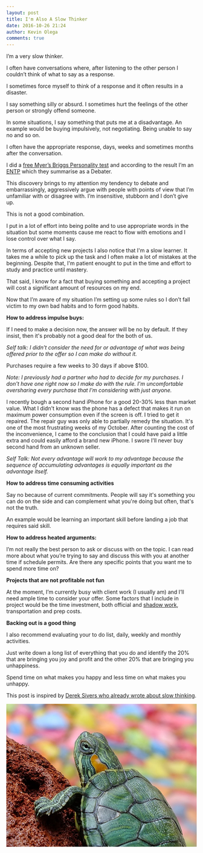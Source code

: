 ```yaml
---
layout: post
title: I'm Also A Slow Thinker
date: 2016-10-26 21:24  
author: Kevin Olega
comments: true
---
```


I’m a very slow thinker.

I often have conversations where, after listening to the other person I couldn’t think of what to say as a response.

I sometimes force myself to think of a response and it often results in a disaster.

I say something silly or absurd. I sometimes hurt the feelings of the other person or strongly offend someone.

In some situations, I say something that puts me at a disadvantage. An example would be buying impulsively, not negotiating. Being unable to say no and so on.

I often have the appropriate response, days, weeks and sometimes months after the conversation.

I did a [free Myer’s Briggs Personality test](https://www.16personalities.com/free-personality-test) and according to the result I’m an [ENTP](https://www.16personalities.com/entp-personality) which they summarise as a Debater.

This discovery brings to my attention my tendency to debate and embarrassingly, aggressively argue with people with points of view that I’m unfamiliar with or disagree with. I’m insensitive, stubborn and I don’t give up.

This is not a good combination.

I put in a lot of effort into being polite and to use appropriate words in the situation but some moments cause me react to flow with emotions and I lose control over what I say.

In terms of accepting new projects I also notice that I'm a slow learner. It takes me a while to pick up the task and I often make a lot of mistakes at the beginning. Despite that, I'm patient enought to put in the time and effort to study and practice until mastery.

That said, I know for a fact that buying something and accepting a project will cost a significant amount of resources on my end.

Now that I’m aware of my situation I’m setting up some rules so I don’t fall victim to my own bad habits and to form good habits.

**How to address impulse buys:**

If I need to make a decision now, the answer will be no by default. If they insist, then it's probably not a good deal for the both of us.

*Self talk: I didn’t consider the need for or advantage of what was being offered prior to the offer so I can make do without it.*

Purchases require a few weeks to 30 days if above $100.

*Note: I previously had a partner who had to decide for my purchases. I don't have one right now so I make do with the rule. I'm uncomfortable oversharing every purchase that I'm considering with just anyone.*

I recently bough a second hand iPhone for a good 20-30% less than market value. What I didn't know was the phone has a defect that makes it run on maximum power consumption even if the screen is off. I tried to get it repaired. The repair guy was only able to partially remedy the situation. It's one of the most frustrating weeks of my October. After counting the cost of the inconvenience, I came to the conclusion that I could have paid a little extra and could easily afford a brand new iPhone. I swore I'll never buy second hand from an unknown seller.

*Self Talk: Not every advantage will work to my advantage because the sequence of accumulating advantages is equally important as the advantage itself.*

**How to address time consuming activities**

Say no because of current commitments. People will say it's something you can do on the side and can complement what you're doing but often, that's not the truth. 

An example would be learning an important skill before landing a job that requires said skill.

**How to address heated arguments:**

I’m not really the best person to ask or discuss with on the topic. I can read more about what you’re trying to say and discuss this with you at another time if schedule permits. Are there any specific points that you want me to spend more time on?

**Projects that are not profitable not fun**

At the moment, I’m currently busy with client work (I usually am) and I’ll need ample time to consider your offer. Some factors that I include in project would be the time investment, both official and [shadow work](http://www.artofmanliness.com/2015/08/31/shadow-work-and-the-rise-of-middle-class-serfdom/), transportation and prep costs.

**Backing out is a good thing**

I also recommend evaluating your to do list, daily, weekly and monthly activities. 

Just write down a long list of everything that you do and identify the 20% that are bringing you joy and profit and the other 20% that are bringing you unhappiness. 

Spend time on what makes you happy and less time on what makes you unhappy.

This post is inspired by [Derek Sivers who already wrote about slow thinking](https://sivers.org/slow).

![alt text](https://raw.githubusercontent.com/kevinolega/minimalchanges/master/resources/turtle.jpg)
